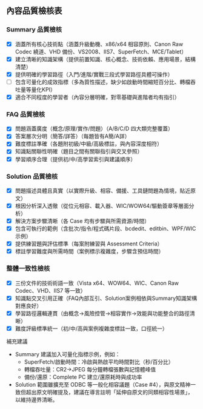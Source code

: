 ## 內容品質檢核表

### Summary 品質檢核
- [x] 涵蓋所有核心技術點（涵蓋升級動機、x86/x64 相容原則、Canon Raw Codec 繞道、VHD 備份、VS2008、IIS7、SuperFetch、MCE/Tablet）
- [x] 建立清晰的知識架構（提供前置知識、核心概念、技術依賴、應用場景，結構清楚）
- [x] 提供明確的學習路徑（入門/進階/實戰三段式學習路徑具體可操作）
- [ ] 包含可量化的成效指標（多為質性描述，缺少如啟動時間縮短百分比、轉檔吞吐量等量化KPI）
- [x] 適合不同程度的學習者（內容分層明確，對零基礎與進階者均有指引）

### FAQ 品質檢核
- [x] 問題涵蓋廣度（概念/原理/實作/問題）（A/B/C/D 四大類完整覆蓋）
- [x] 答案層次分明（簡答/詳答）（每題皆有A簡/A詳）
- [x] 難度標註準確（各題附初級/中級/高級標註，與內容深度相符）
- [x] 知識點關聯性明確（題目之間有關聯指引與交叉參照）
- [x] 學習順序合理（提供初/中/高學習索引與建議順序）

### Solution 品質檢核
- [x] 問題描述具體且真實（以實際升級、相容、備援、工具鏈問題為情境，貼近原文）
- [x] 根因分析深入透徹（從位元相容、載入器、WIC/WOW64/驅動簽章等層面分析）
- [x] 解決方案步驟清晰（各 Case 均有步驟與所需資源/時間）
- [x] 包含可執行的範例（含批次/指令/程式碼片段、bcdedit、editbin、WPF/WIC示例）
- [x] 提供練習題與評估標準（每案附練習與 Assessment Criteria）
- [x] 標註學習難度與所需時間（案例標示複雜度，步驟含預估時間）

### 整體一致性檢核
- [x] 三份文件的技術術語一致（Vista x64、WOW64、WIC、Canon Raw Codec、VHD、IIS7 等一致）
- [x] 知識點交叉引用正確（FAQ內部互引、Solution案例相依與Summary知識架構對應良好）
- [x] 學習路徑邏輯連貫（由概念→風險控管→相容實作→效能與功能整合的路徑清晰）
- [x] 難度評級標準統一（初/中/高與案例複雜度標註一致，口徑統一）

補充建議
- Summary 建議加入可量化指標示例，例如：
  - SuperFetch/啟動時間：冷啟與熱啟平均時間對比（秒/百分比）
  - 轉檔吞吐量：CR2→JPEG 每分鐘轉檔張數與記憶體峰值
  - 備份/還原：Complete PC 建立/還原耗時與成功率
- Solution 範圍雖擴充至 ODBC 等一般化相容議題（Case #4），與原文精神一致但超出原文明確提及，建議在導言註明「延伸自原文的同類相容性場景」，以維持邊界清晰。